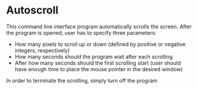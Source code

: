 # Autoscroll

This command line interface program automatically scrolls the screen. After the program is opened, user has to specify three parameters:

* How many pixels to scroll up or down (defined by positive or negative integers, respectively)
* How many seconds should the program wait after each scrolling
* After how many seconds should the first scrolling start (user should have enough time to place the mouse pointer in the desired window)

In order to terminate the scrolling, simply turn off the program
